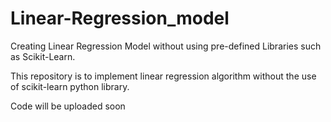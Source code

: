 # Linear-Regression_model
Creating Linear Regression Model without using pre-defined Libraries such as Scikit-Learn.

This repository is to implement linear regression algorithm without the use of scikit-learn python library.

Code will be uploaded soon
